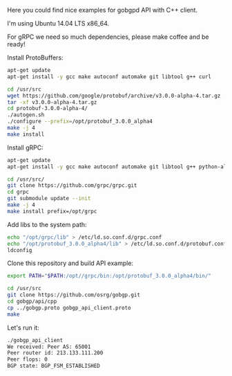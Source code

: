Here you could find nice examples for gobgpd API with C++ client.

I'm using Ubuntu 14.04 LTS x86_64.

For gRPC we need so much dependencies, please make coffee and be ready!

Install ProtoBuffers:
```bash
apt-get update
apt-get install -y gcc make autoconf automake git libtool g++ curl 

cd /usr/src
wget https://github.com/google/protobuf/archive/v3.0.0-alpha-4.tar.gz
tar -xf v3.0.0-alpha-4.tar.gz
cd protobuf-3.0.0-alpha-4/
./autogen.sh 
./configure --prefix=/opt/protobuf_3.0.0_alpha4
make -j 4
make install
```

Install gRPC:
```bash
apt-get update
apt-get install -y gcc make autoconf automake git libtool g++ python-all-dev python-virtualenv

cd /usr/src/
git clone https://github.com/grpc/grpc.git
cd grpc
git submodule update --init
make -j 4
make install prefix=/opt/grpc
```

Add libs to the system path:
```bash
echo "/opt/grpc/lib" > /etc/ld.so.conf.d/grpc.conf
echo "/opt/protobuf_3.0.0_alpha4/lib" > /etc/ld.so.conf.d/protobuf.conf
ldconfig
```

Clone this repository and build API example:
```bash
export PATH="$PATH:/opt//grpc/bin:/opt/protobuf_3.0.0_alpha4/bin/"

cd /usr/src
git clone https://github.com/osrg/gobgp.git
cd gobgp/api/cpp
cp ../gobgp.proto gobgp_api_client.proto
make
```

Let's run it:
```bash
./gobgp_api_client 
We received: Peer AS: 65001
Peer router id: 213.133.111.200
Peer flops: 0
BGP state: BGP_FSM_ESTABLISHED
```
